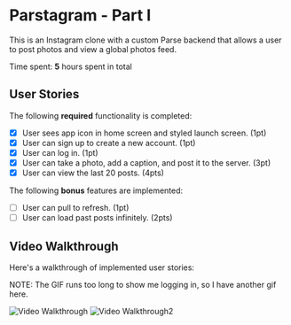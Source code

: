 # Parstagram - Part I

This is an Instagram clone with a custom Parse backend that allows a user to post photos and view a global photos feed.

Time spent: **5** hours spent in total

## User Stories

The following **required** functionality is completed:

- [x] User sees app icon in home screen and styled launch screen. (1pt)
- [x] User can sign up to create a new account. (1pt)
- [x] User can log in. (1pt)
- [x] User can take a photo, add a caption, and post it to the server. (3pt)
- [x] User can view the last 20 posts. (4pts)

The following **bonus** features are implemented:

- [ ] User can pull to refresh. (1pt)
- [ ] User can load past posts infinitely. (2pts)

## Video Walkthrough

Here's a walkthrough of implemented user stories:

NOTE: The GIF runs too long to show me logging in, so I have another gif here.

<img src='http://g.recordit.co/CObewRMdYz.gif' title='Video Walkthrough' width='' alt='Video Walkthrough' />

<img src='http://g.recordit.co/4UL2jde0kR.gif' title='Video Walkthrough2' width='' alt='Video Walkthrough2' />
